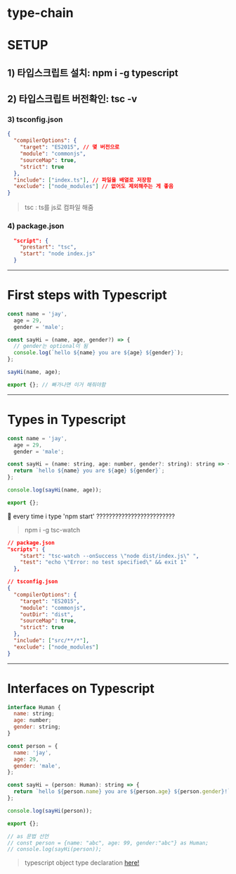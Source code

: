 # type-chain

# SETUP

## 1) 타입스크립트 설치: npm i -g typescript

## 2) 타입스크립트 버전확인: tsc -v

### 3) tsconfig.json

```json
{
  "compilerOptions": {
    "target": "ES2015", // 몇 버전으로
    "module": "commonjs",
    "sourceMap": true,
    "strict": true
  },
  "include": ["index.ts"], // 파일을 배열로 저장함
  "exclude": ["node_modules"] // 없어도 제외해주는 게 좋음
}
```

> tsc : ts를 js로 컴파일 해줌

### 4) package.json

```json
  "script": {
    "prestart": "tsc",
    "start": "node index.js"
  }

```

---

# First steps with Typescript

```javascript
const name = 'jay',
  age = 29,
  gender = 'male';

const sayHi = (name, age, gender?) => {
  // gender는 optional이 됨
  console.log(`hello ${name} you are ${age} ${gender}`);
};

sayHi(name, age);

export {}; // 빠가나면 이거 해줘야함
```

---

# Types in Typescript

```javascript
const name = 'jay',
  age = 29,
  gender = 'male';

const sayHi = (name: string, age: number, gender?: string): string => {
  return `hello ${name} you are ${age} ${gender}`;
};

console.log(sayHi(name, age));

export {};
```

🤬 every time i type 'npm start' ?????????????????????????

> npm i -g tsc-watch

```json
// package.json
"scripts": {
    "start": "tsc-watch --onSuccess \"node dist/index.js\" ",
    "test": "echo \"Error: no test specified\" && exit 1"
  },

// tsconfig.json
{
  "compilerOptions": {
    "target": "ES2015",
    "module": "commonjs",
    "outDir": "dist",
    "sourceMap": true,
    "strict": true
  },
  "include": ["src/**/*"],
  "exclude": ["node_modules"]
}
```

---

# Interfaces on Typescript

```javascript
interface Human {
  name: string;
  age: number;
  gender: string;
}

const person = {
  name: 'jay',
  age: 29,
  gender: 'male',
};

const sayHi = (person: Human): string => {
  return `hello ${person.name} you are ${person.age} ${person.gender}!`;
};

console.log(sayHi(person));

export {};

// as 문법 선언
// const person = {name: "abc", age: 99, gender:"abc"} as Human;
// console.log(sayHi(person));
```

> typescript object type declaration [here!](https://developer-talk.tistory.com/192)
